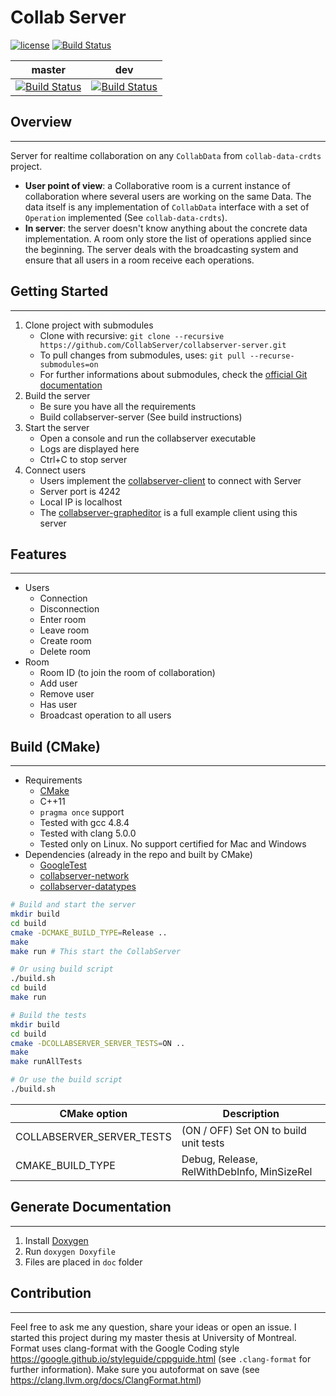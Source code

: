 # Collab Server

[![license](https://img.shields.io/badge/license-LGPLv3.0-blue.svg)](https://github.com/CollabServer/collabserver-server/blob/dev/LICENSE.txt)
[![Build Status](https://travis-ci.org/CollabServer/collabserver-server.svg?branch=master)](https://travis-ci.org/CollabServer/collabserver-server)

| master | dev |
| :-----: | :-----: |
| [![Build Status](https://travis-ci.org/CollabServer/collabserver-server.svg?branch=master)](https://travis-ci.org/CollabServer/collabserver-server) | [![Build Status](https://travis-ci.org/CollabServer/collabserver-server.svg?branch=dev)](https://travis-ci.org/CollabServer/collabserver-server) |

## Overview

---

Server for realtime collaboration on any `CollabData` from `collab-data-crdts`
project.

- **User point of view**:
 a Collaborative room is a current instance of collaboration where several
 users are working on the same Data. The data itself is any implementation
 of `CollabData` interface with a set of `Operation` implemented
 (See `collab-data-crdts`).
- **In server**:
 the server doesn't know anything about the concrete data implementation.
 A room only store the list of operations applied since the beginning.
 The server deals with the broadcasting system and ensure that all users in
 a room receive each operations.

## Getting Started

---

1. Clone project with submodules
    - Clone with recursive: `git clone --recursive https://github.com/CollabServer/collabserver-server.git`
    - To pull changes from submodules, uses: `git pull --recurse-submodules=on`
    - For further informations about submodules, check the [official Git documentation](https://git-scm.com/book/en/v2/Git-Tools-Submodules)
1. Build the server
    - Be sure you have all the requirements
    - Build collabserver-server (See build instructions)
1. Start the server
    - Open a console and run the collabserver executable
    - Logs are displayed here
    - Ctrl+C to stop server
1. Connect users
    - Users implement the [collabserver-client](https://github.com/CollabServer/collabserver-client) to connect with Server
    - Server port is 4242
    - Local IP is localhost
    - The [collabserver-grapheditor](https://github.com/CollabServer/collabserver-grapheditor) is a full example client using this server

## Features

---

- Users
  - Connection
  - Disconnection
  - Enter room
  - Leave room
  - Create room
  - Delete room
- Room
  - Room ID (to join the room of collaboration)
  - Add user
  - Remove user
  - Has user
  - Broadcast operation to all users

## Build (CMake)

---

- Requirements
  - [CMake](https://cmake.org/)
  - C++11
  - `pragma once` support
  - Tested with gcc 4.8.4
  - Tested with clang 5.0.0
  - Tested only on Linux. No support certified for Mac and Windows
- Dependencies (already in the repo and built by CMake)
  - [GoogleTest](https://github.com/google/googletest)
  - [collabserver-network](https://github.com/CollabServer/collabserver-network)
  - [collabserver-datatypes](https://github.com/CollabServer/collabserver-datatypes)

```bash
# Build and start the server
mkdir build
cd build
cmake -DCMAKE_BUILD_TYPE=Release ..
make
make run # This start the CollabServer

# Or using build script
./build.sh
cd build
make run
```

```bash
# Build the tests
mkdir build
cd build
cmake -DCOLLABSERVER_SERVER_TESTS=ON ..
make
make runAllTests

# Or use the build script
./build.sh
```

| CMake option | Description |
| --- | --- |
| COLLABSERVER_SERVER_TESTS | (ON / OFF) Set ON to build unit tests |
| CMAKE_BUILD_TYPE | Debug, Release, RelWithDebInfo, MinSizeRel |

## Generate Documentation

---

1. Install [Doxygen](https://www.stack.nl/~dimitri/doxygen/)
1. Run `doxygen Doxyfile`
1. Files are placed in `doc` folder

## Contribution

---

Feel free to ask me any question, share your ideas or open an issue.
I started this project during my master thesis at University of Montreal.
Format uses clang-format with the Google Coding style <https://google.github.io/styleguide/cppguide.html> (see `.clang-format` for further information).
Make sure you autoformat on save (see <https://clang.llvm.org/docs/ClangFormat.html>)
